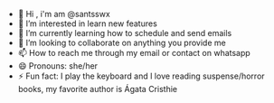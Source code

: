 - 👋  Hi , i'm am @santsswx
- 👀 I’m interested in learn new features 
- 🌱 I’m currently learning how to schedule and send emails 
- 💞️ I’m looking to collaborate on anything you provide me 
- 📫 How to reach me through my email or contact on whatsapp 
- 😄 Pronouns: she/her
- ⚡ Fun fact: I play the keyboard and I love reading suspense/horror books, my favorite author is Ágata Cristhie

<!---
santsswx/santsswx is a ✨ special ✨ repository because its `README.md` (this file) appears on your GitHub profile.
You can click the Preview link to take a look at your changes.
--->
